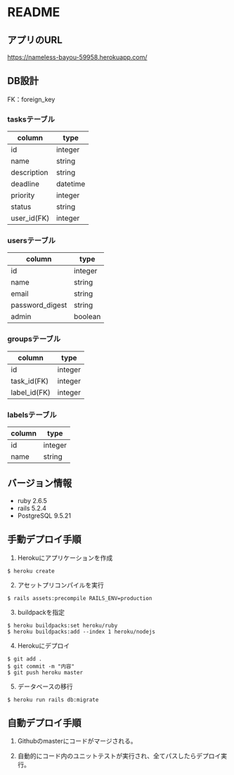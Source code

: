 # README
## アプリのURL
https://nameless-bayou-59958.herokuapp.com/

## DB設計
FK：foreign_key

### tasksテーブル

|column     |type    |
|-----------|--------|
|id         |integer |
|name       |string  |
|description|string  |
|deadline   |datetime|
|priority   |integer |
|status     |string  |
|user_id(FK)|integer |

### usersテーブル

|column         |type   |
|---------------|-------|
|id             |integer|
|name           |string |
|email          |string |
|password_digest|string |
|admin          |boolean|

### groupsテーブル

|column      |type   |
|------------|-------|
|id          |integer|
|task_id(FK) |integer|
|label_id(FK)|integer|

### labelsテーブル

|column|type   |
|------|-------|
|id    |integer|
|name  |string |

## バージョン情報
* ruby 2.6.5  
* rails 5.2.4
* PostgreSQL 9.5.21

## 手動デプロイ手順
1. Herokuにアプリケーションを作成
```
$ heroku create
```
2. アセットプリコンパイルを実行
```
$ rails assets:precompile RAILS_ENV=production
```

3. buildpackを指定
```
$ heroku buildpacks:set heroku/ruby
$ heroku buildpacks:add --index 1 heroku/nodejs
```

4. Herokuにデプロイ
```
$ git add .
$ git commit -m "内容"
$ git push heroku master
```

5. データベースの移行
```
$ heroku run rails db:migrate
```

## 自動デプロイ手順
1. Githubのmasterにコードがマージされる。

2. 自動的にコード内のユニットテストが実行され、全てパスしたらデプロイ実行。